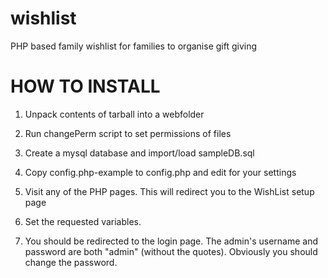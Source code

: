 # wishlist
PHP based family wishlist for families to organise gift giving

# HOW TO INSTALL

1. Unpack contents of tarball into a webfolder

2. Run changePerm script to set permissions of files

3. Create a mysql database and import/load sampleDB.sql

4. Copy config.php-example to config.php and edit for your settings

5. Visit any of the PHP pages. This will redirect you to the WishList
   setup page

6. Set the requested variables.

7. You should be redirected to the login page.  The admin's username
   and password are both "admin" (without the quotes).  Obviously you
   should change the password.

